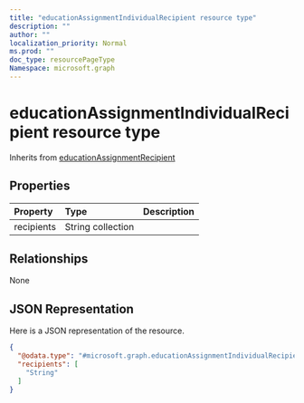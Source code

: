 ```yaml
---
title: "educationAssignmentIndividualRecipient resource type"
description: ""
author: ""
localization_priority: Normal
ms.prod: ""
doc_type: resourcePageType
Namespace: microsoft.graph
---
```



# educationAssignmentIndividualRecipient resource type




Inherits from [educationAssignmentRecipient](../resources/educationAssignmentRecipient.md)

## Properties
|Property|Type|Description|
|:---|:---|:---|
|recipients|String collection||

## Relationships
None

## JSON Representation
Here is a JSON representation of the resource.
<!-- {
  "blockType": "resource",
  "@odata.type": "microsoft.graph.educationAssignmentIndividualRecipient"
}
-->
``` json
{
  "@odata.type": "#microsoft.graph.educationAssignmentIndividualRecipient",
  "recipients": [
    "String"
  ]
}
```

